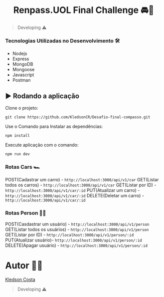 <h1 align='center'> Renpass.UOL Final Challenge 🚘🚩 </h1>

> Developing ⚠️

### Tecnologias Utilizadas no Desenvolvimento 🛠

- Nodejs
- Express
- MongoDB
- Mongoose
- Javascript
- Postman
  
##  ▶️ Rodando a aplicação 

Clone o projeto: 
```
git clone https://github.com/KledsonCR/Desafio-final-compasso.git
```
Use o Comando para Instalar as dependências:
```
npm install
```
Execute aplicação com o comando:
```
npm run dev
```

### Rotas Cars 🏎

POST(Cadastrar um carro) - `http://localhost:3000/api/v1/car`
GET(Listar todos os carros) - `http://localhost:3000/api/v1/car`
GET(Listar por ID) - `http://localhost:3000/api/v1/car/:id`
PUT(Atualizar um carro) - `http://localhost:3000/api/v1/car/:id`
DELETE(Deletar um carro) - `http://localhost:3000/api/v1/car/:id`

### Rotas Person 🤵🏾

POST(Casdastrar um usuário) - `http://localhost:3000/api/v1/person`
GET(Listar todos os usuários) - `http://localhost:3000/api/v1/person`
GET(Listar por ID) - `http://localhost:3000/api/v1/person/:id`
PUT(Atualizar usuário)- `http://localhost:3000/api/v1/person/:id`
DELETE(Apagar usuário) - `http://localhost:3000/api/v1/person/:id`


# Autor 👨‍💻 



[Kledson Costa](https://www.linkedin.com/in/kledson-rabelo-028b5a232/)



> Developing ⚠️